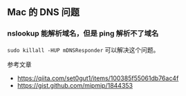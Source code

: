 ## Mac 的 DNS 问题

### nslookup 能解析域名，但是 ping 解析不了域名

`sudo killall -HUP mDNSResponder` 可以解决这个问题。

参考文章

- https://qiita.com/set0gut1/items/100385f55061db76ac4f
- https://gist.github.com/mipmip/1844353
